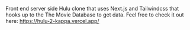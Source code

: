 Front end server side Hulu clone that uses Next.js and Tailwindcss that hooks up to the The Movie Database to get data. 
Feel free to check it out here: 
https://hulu-2-kappa.vercel.app/
